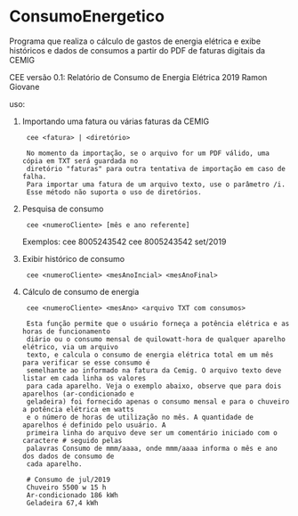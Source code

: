 # ConsumoEnergetico
Programa que realiza o cálculo de gastos de energia elétrica e exibe históricos e dados de consumos a partir do PDF de  faturas digitais da CEMIG

CEE versão 0.1: Relatório de Consumo de Energia Elétrica
2019 Ramon Giovane 

uso:

1. Importando uma fatura ou várias faturas da CEMIG
        
        cee <fatura> | <diretório>
        
        No momento da importação, se o arquivo for um PDF válido, uma cópia em TXT será guardada no
        diretório "faturas" para outra tentativa de importação em caso de falha.
        Para importar uma fatura de um arquivo texto, use o parâmetro /i.
        Esse método não suporta o uso de diretórios.

2. Pesquisa de consumo
        
        cee <numeroCliente> [mês e ano referente]
        
     Exemplos:
                cee 8005243542
                cee 8005243542 set/2019

3. Exibir histórico de consumo
        
        cee <numeroCliente> <mesAnoIncial> <mesAnoFinal>

4. Cálculo de consumo de energia

        cee <numeroCliente> <mesAno> <arquivo TXT com consumos>

        Esta função permite que o usuário forneça a potência elétrica e as horas de funcionamento
        diário ou o consumo mensal de quilowatt-hora de qualquer aparelho elétrico, via um arquivo
        texto, e calcula o consumo de energia elétrica total em um mês para verificar se esse consumo é
        semelhante ao informado na fatura da Cemig. O arquivo texto deve listar em cada linha os valores
        para cada aparelho. Veja o exemplo abaixo, observe que para dois aparelhos (ar-condicionado e
        geladeira) foi fornecido apenas o consumo mensal e para o chuveiro a potência elétrica em watts
        e o número de horas de utilização no mês. A quantidade de aparelhos é definido pelo usuário. A
        primeira linha do arquivo deve ser um comentário iniciado com o caractere # seguido pelas
        palavras Consumo de mmm/aaaa, onde mmm/aaaa informa o mês e ano dos dados de consumo de
        cada aparelho.

        # Consumo de jul/2019
        Chuveiro 5500 w 15 h
        Ar-condicionado 186 kWh
        Geladeira 67,4 kWh
        
